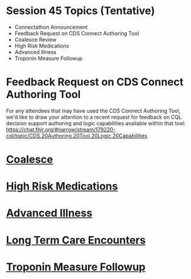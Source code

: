# Session 45 Topics (Tentative)

* Connectathon Announcement
* Feedback Request on CDS Connect Authoring Tool
* Coalesce Review
* High Risk Medications
* Advanced Illness
* Troponin Measure Followup

# Feedback Request on CDS Connect Authoring Tool
For any attendees that may have used the CDS Connect Authoring Tool, we'd like
to draw your attention to a recent request for feedback on CQL decision support
authoring and logic capabilities available within that tool:
https://chat.fhir.org/#narrow/stream/179220-cql/topic/CDS.20Authoring.20Tool.20Logic.20Capabilities

# [Coalesce](137_Coalesce.md)
# [High Risk Medications](139_HighRiskMedsNumerator.md)
# [Advanced Illness](140_AdvancedIllness.md)
# [Long Term Care Encounters](141_LongTermCare.md)
# [Troponin Measure Followup](136_TroponinMeasureFollowup.cql)
